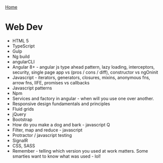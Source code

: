 [Home](../Readme.md)
# Web Dev

- HTML 5 
- TypeScript
- Gulp
- Ng build
- angularCLI
- Angular  8+ - angular js type ahead pattern, lazy loading, interceptors, security, single page app vs (pros / cons / diff), constructor vs ngOninit
- Javascript - iterators, generators, closures, mixins, anonymous fns, arrow fns, IIFE, promises vs callbacks
- Javascript patterns
- Npm
- Services and factory in angular - when will you use one over another.
- Responsive design fundamentals and principles
- Fluid grids
- jQuery
- Bootstrap  
- How do you make a dog and bark - javascript Q
- Filter, map and reduce - javascript
- Protractor / javascript testing
- SignalR
- CSS, SASS
- Remember - telling which version you used at work matters. Some smarties want to know what was used - lol!

